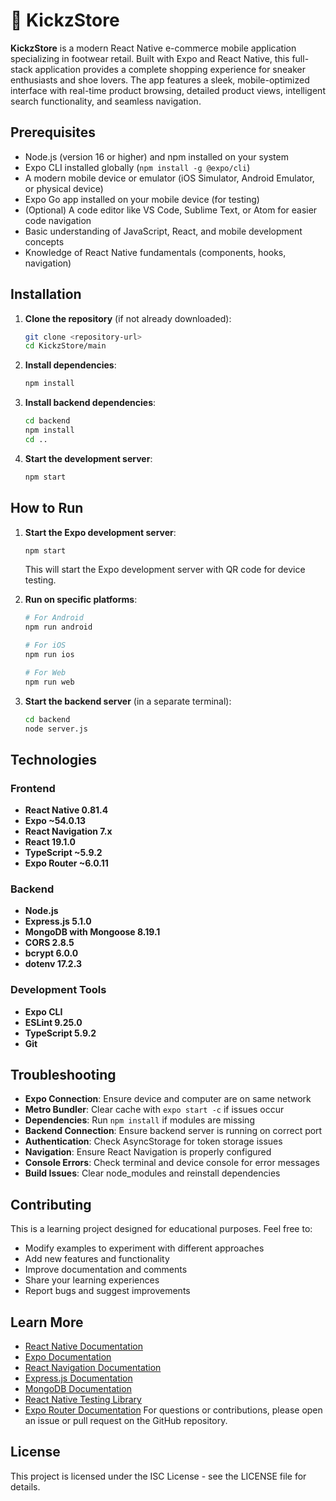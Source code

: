# 👟 KickzStore
**KickzStore** is a modern React Native e-commerce mobile application specializing in footwear retail. Built with Expo and React Native, this full-stack application provides a complete shopping experience for sneaker enthusiasts and shoe lovers. The app features a sleek, mobile-optimized interface with real-time product browsing, detailed product views, intelligent search functionality, and seamless navigation.

## Prerequisites
- Node.js (version 16 or higher) and npm installed on your system
- Expo CLI installed globally (`npm install -g @expo/cli`)
- A modern mobile device or emulator (iOS Simulator, Android Emulator, or physical device)
- Expo Go app installed on your mobile device (for testing)
- (Optional) A code editor like VS Code, Sublime Text, or Atom for easier code navigation
- Basic understanding of JavaScript, React, and mobile development concepts
- Knowledge of React Native fundamentals (components, hooks, navigation)

## Installation
1. **Clone the repository** (if not already downloaded):
   ```sh
   git clone <repository-url>
   cd KickzStore/main
   ```

2. **Install dependencies**:
   ```sh
   npm install
   ```

3. **Install backend dependencies**:
   ```sh
   cd backend
   npm install
   cd ..
   ```

4. **Start the development server**:
   ```sh
   npm start
   ```

## How to Run
1. **Start the Expo development server**:
   ```sh
   npm start
   ```
   This will start the Expo development server with QR code for device testing.

2. **Run on specific platforms**:
   ```sh
   # For Android
   npm run android
   
   # For iOS
   npm run ios
   
   # For Web
   npm run web
   ```

3. **Start the backend server** (in a separate terminal):
   ```sh
   cd backend
   node server.js
   ```

## Technologies
### Frontend
- **React Native 0.81.4**
- **Expo ~54.0.13**
- **React Navigation 7.x**
- **React 19.1.0**
- **TypeScript ~5.9.2**
- **Expo Router ~6.0.11**

### Backend
- **Node.js**
- **Express.js 5.1.0**
- **MongoDB with Mongoose 8.19.1**
- **CORS 2.8.5**
- **bcrypt 6.0.0**
- **dotenv 17.2.3**

### Development Tools
- **Expo CLI**
- **ESLint 9.25.0**
- **TypeScript 5.9.2**
- **Git**

## Troubleshooting
- **Expo Connection**: Ensure device and computer are on same network
- **Metro Bundler**: Clear cache with `expo start -c` if issues occur
- **Dependencies**: Run `npm install` if modules are missing
- **Backend Connection**: Ensure backend server is running on correct port
- **Authentication**: Check AsyncStorage for token storage issues
- **Navigation**: Ensure React Navigation is properly configured
- **Console Errors**: Check terminal and device console for error messages
- **Build Issues**: Clear node_modules and reinstall dependencies

## Contributing
This is a learning project designed for educational purposes. Feel free to:
- Modify examples to experiment with different approaches
- Add new features and functionality
- Improve documentation and comments
- Share your learning experiences
- Report bugs and suggest improvements

## Learn More
- [React Native Documentation](https://reactnative.dev/docs/getting-started)
- [Expo Documentation](https://docs.expo.dev/)
- [React Navigation Documentation](https://reactnavigation.org/)
- [Express.js Documentation](https://expressjs.com/)
- [MongoDB Documentation](https://docs.mongodb.com/)
- [React Native Testing Library](https://callstack.github.io/react-native-testing-library/)
- [Expo Router Documentation](https://expo.github.io/router/)
For questions or contributions, please open an issue or pull request on the GitHub repository.

## License
This project is licensed under the ISC License - see the LICENSE file for details.